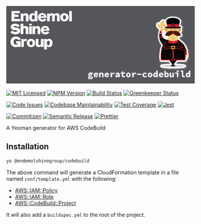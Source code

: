 ![Banner][icon-banner]

[![MIT Licensed][icon-license]][link-license]
[![NPM Version][icon-npm]][link-npm]
[![Build Status][icon-ci]][link-ci]
[![Greenkeeper Status][icon-greenkeeper]][link-greenkeeper]

[![Code Issues][icon-issues]][link-issues]
[![Codebase Maintainability][icon-maintainability]][link-maintainability]
[![Test Coverage][icon-coverage]][link-coverage]
[![Jest][icon-jest]][link-jest]

[![Commitizen][icon-commitizen]][link-commitizen]
[![Semantic Release][icon-semantic-release]][link-semantic-release]
[![Prettier][icon-prettier]][link-prettier]

A Yeoman generator for AWS CodeBuild

## Installation

```bash
yo @endemolshinegroup/codebuild
```

The above command will generate a CloudFormation template in a file
named `conf/template.yml` with the following:

- [AWS::IAM::Policy][link-aws-iam-policy]
- [AWS::IAM::Role][link-aws-iam-role]
- [AWS::CodeBuild::Project][link-aws-codebuild-project]

It will also add a `buildspec.yml` to the root of the project.

[icon-banner]: docs/assets/banner.png

[icon-license]: https://img.shields.io/github/license/EndemolShineGroup/generator-codebuild.svg?longCache=true&style=flat-square
[link-license]: LICENSE
[icon-npm]: https://img.shields.io/npm/v/@endemolshinegroup/generator-codebuild.svg?longCache=true&style=flat-square
[link-npm]: https://www.npmjs.com/package/@endemolshinegroup/generator-codebuild
[icon-ci]: https://img.shields.io/travis/com/EndemolShineGroup/generator-codebuild.svg?longCache=true&style=flat-square
[link-ci]: https://travis-ci.com/EndemolShineGroup/generator-codebuild
[icon-greenkeeper]: https://img.shields.io/badge/greenkeeper-enabled-brightgreen.svg?longCache=true&style=flat-square
[link-greenkeeper]: https://greenkeeper.io/

[icon-issues]: https://img.shields.io/codeclimate/issues/EndemolShineGroup/generator-codebuild.svg?longCache=true&style=flat-square
[link-issues]: https://codeclimate.com/github/EndemolShineGroup/generator-codebuild/issues
[icon-maintainability]: https://img.shields.io/codeclimate/maintainability/EndemolShineGroup/generator-codebuild.svg?longCache=true&style=flat-square
[link-maintainability]: https://codeclimate.com/github/EndemolShineGroup/generator-codebuild
[icon-coverage]: https://img.shields.io/codecov/c/github/EndemolShineGroup/generator-codebuild/develop.svg?longCache=true&style=flat-square
[link-coverage]: https://codecov.io/gh/EndemolShineGroup/generator-codebuild

[icon-jest]: https://img.shields.io/badge/tested_with-jest-99424f.svg?longCache=true&style=flat-square
[link-jest]: https://jestjs.io/

[icon-commitizen]: https://img.shields.io/badge/commitizen-friendly-brightgreen.svg?longCache=true&style=flat-square
[link-commitizen]: http://commitizen.github.io/cz-cli/
[icon-semantic-release]: https://img.shields.io/badge/%20%20%F0%9F%93%A6%F0%9F%9A%80-semantic--release-e10079.svg?longCache=true&style=flat-square
[link-semantic-release]: https://semantic-release.gitbooks.io/semantic-release/
[icon-prettier]: https://img.shields.io/badge/code_style-prettier-ff69b4.svg?longCache=true&style=flat-square
[link-prettier]: https://prettier.io/

[link-aws-iam-policy]: https://docs.aws.amazon.com/AWSCloudFormation/latest/UserGuide/aws-resource-iam-policy.html
[link-aws-iam-role]: https://docs.aws.amazon.com/AWSCloudFormation/latest/UserGuide/aws-resource-iam-role.html
[link-aws-codebuild-project]: https://docs.aws.amazon.com/AWSCloudFormation/latest/UserGuide/aws-resource-codebuild-project.html

